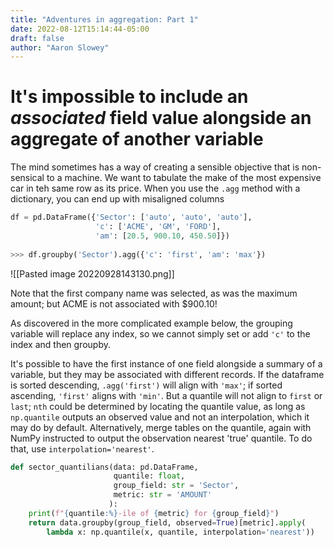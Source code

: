 ```yaml
---
title: "Adventures in aggregation: Part 1"
date: 2022-08-12T15:14:44-05:00
draft: false
author: "Aaron Slowey"
---
```


# It's impossible to include an _associated_ field value alongside an aggregate of another variable

The mind sometimes has a way of creating a sensible objective that is non-sensical to a machine.  We want to tabulate the make of the most expensive car in teh same row as its price.  When you use the `.agg` method with a dictionary, you can end up with misaligned columns

```python
df = pd.DataFrame({'Sector': ['auto', 'auto', 'auto'],
                   'c': ['ACME', 'GM', 'FORD'],
                   'am': [20.5, 900.10, 450.50]})
                   
>>> df.groupby('Sector').agg({'c': 'first', 'am': 'max'})
```

![[Pasted image 20220928143130.png]]

Note that the first company name was selected, as was the maximum amount; but ACME is not associated with $900.10!

As discovered in the more complicated example below, the grouping variable will replace any index, so we cannot simply set or add `'c'` to the index and then groupby.

It's possible to have the first instance of one field alongside a summary of a variable, but they may be associated with different records.  If the dataframe is sorted descending, `.agg('first')` will align with `'max'`; if sorted ascending, `'first'` aligns with `'min'`.  But a quantile will not align to `first` or `last`; `nth` could be determined by locating the quantile value, as long as `np.quantile` outputs an observed value and not an interpolation, which it may do by default.  Alternatively, merge tables on the quantile, again with NumPy instructed to output the observation nearest 'true' quantile.  To do that, use `interpolation='nearest'`.

```python
def sector_quantilians(data: pd.DataFrame,
                       quantile: float,
                       group_field: str = 'Sector',
                       metric: str = 'AMOUNT'
                      ):
    print(f"{quantile:%}-ile of {metric} for {group_field}")
    return data.groupby(group_field, observed=True)[metric].apply(
        lambda x: np.quantile(x, quantile, interpolation='nearest'))
```